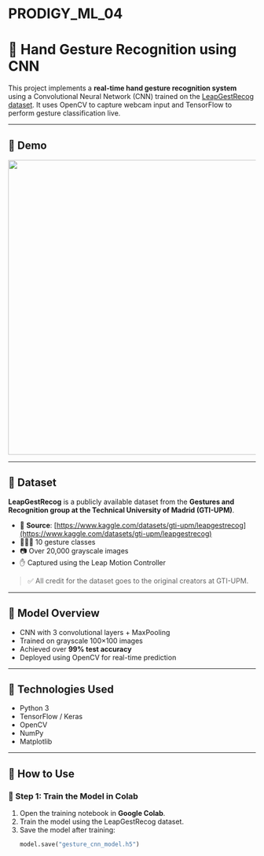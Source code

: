 # PRODIGY_ML_04
# 🤚 Hand Gesture Recognition using CNN

This project implements a **real-time hand gesture recognition system** using a Convolutional Neural Network (CNN) trained on the [LeapGestRecog dataset](https://www.kaggle.com/datasets/gti-upm/leapgestrecog). It uses OpenCV to capture webcam input and TensorFlow to perform gesture classification live.

---

## 📸 Demo
<img src="demo.gif" width="600">

---

## 📂 Dataset
**LeapGestRecog** is a publicly available dataset from the **Gestures and Recognition group at the Technical University of Madrid (GTI-UPM)**.

- 📎 **Source**: [https://www.kaggle.com/datasets/gti-upm/leapgestrecog](https://www.kaggle.com/datasets/gti-upm/leapgestrecog)
- 🧑‍🤝‍🧑 10 gesture classes
- 📷 Over 20,000 grayscale images
- ✋ Captured using the Leap Motion Controller

> ✅ All credit for the dataset goes to the original creators at GTI-UPM.

---

## 🧠 Model Overview

- CNN with 3 convolutional layers + MaxPooling
- Trained on grayscale 100×100 images
- Achieved over **99% test accuracy**
- Deployed using OpenCV for real-time prediction

---

## 🧪 Technologies Used

- Python 3
- TensorFlow / Keras
- OpenCV
- NumPy
- Matplotlib

---

## 🚀 How to Use

### 🧠 Step 1: Train the Model in Colab

1. Open the training notebook in **Google Colab**.
2. Train the model using the LeapGestRecog dataset.
3. Save the model after training:
   ```python
   model.save("gesture_cnn_model.h5")
